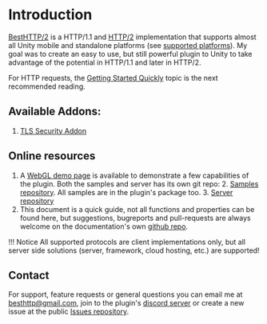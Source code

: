 # Introduction
[BestHTTP/2](http://u3d.as/1E3h "BestHTTP/2") is a HTTP/1.1 and [HTTP/2](7.GlobalTopics/HTTP2.md) implementation that supports almost all Unity mobile and standalone platforms (see [supported platforms](platforms.md)).
My goal was to create an easy to use, but still powerful plugin to Unity to take advantage of the potential in HTTP/1.1 and later in HTTP/2.

For HTTP requests, the [Getting Started Quickly](1.HTTP/GettingStarted.md) topic is the next recommended reading.

## Available Addons:

1. [TLS Security Addon](8.Addons/TLSSecurity)

## Online resources

1. A [WebGL demo page](https://besthttpdemo.azureedge.net/) is available to demonstrate a few capabilities of the plugin. Both the samples and server has its own git repo:
	2. [Samples repository](https://github.com/Benedicht/BestHTTP_Examples). All samples are in the plugin's package too.
	3. [Server repository](https://github.com/Benedicht/BestHTTP_DemoSite)
2. This document is a quick guide, not all functions and properties can be found here, but suggestions, bugreports and pull-requests are always welcome on the documentation's own [github repo](https://github.com/Benedicht/BestHTTP-Documentation).

!!! Notice
	All supported protocols are client implementations only, but all server side solutions (server, framework, cloud hosting, etc.) are supported!

## Contact

For support, feature requests or general questions you can email me at <besthttp@gmail.com>, join to the plugin's [discord server](https://discord.gg/yD9tXwQ) or create a new issue at the public [Issues repository](https://github.com/Benedicht/BestHTTP-Issues).